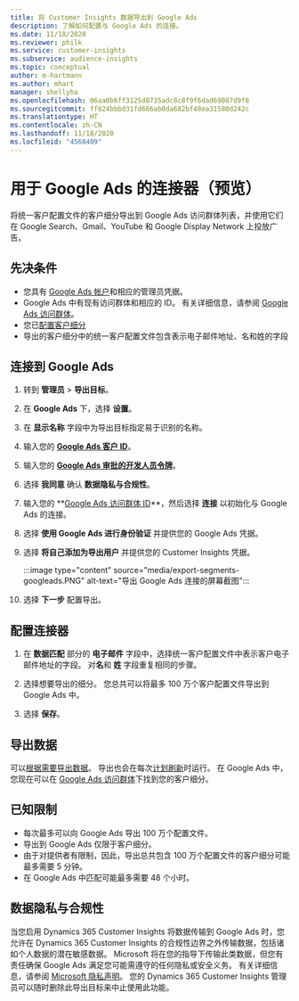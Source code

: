 ```yaml
---
title: 将 Customer Insights 数据导出到 Google Ads
description: 了解如何配置与 Google Ads 的连接。
ms.date: 11/18/2020
ms.reviewer: philk
ms.service: customer-insights
ms.subservice: audience-insights
ms.topic: conceptual
author: m-hartmann
ms.author: mhart
manager: shellyha
ms.openlocfilehash: 06aa0b6ff3125d8735adc8c8f9f6dad69087d9f8
ms.sourcegitcommit: ff824bbbd31fd666ab0da682bf48ea31580d242c
ms.translationtype: HT
ms.contentlocale: zh-CN
ms.lasthandoff: 11/18/2020
ms.locfileid: "4568409"
---
```

# <a name="connector-for-google-ads-preview"></a>用于 Google Ads 的连接器（预览）

将统一客户配置文件的客户细分导出到 Google Ads 访问群体列表，并使用它们在 Google Search、Gmail、YouTube 和 Google Display Network 上投放广告。 

## <a name="prerequisites"></a>先决条件

-   您具有 [Google Ads 帐户](https://ads.google.com/)和相应的管理员凭据。
-   Google Ads 中有现有访问群体和相应的 ID。 有关详细信息，请参阅 [Google Ads 访问群体](https://support.google.com/google-ads/answer/7558048?hl=en#:~:text=Audience%20lists%20is%20a%20section,Display%20Network%20through%20remarketing%20campaigns.)。
-   您已[配置客户细分](segments.md)
-   导出的客户细分中的统一客户配置文件包含表示电子邮件地址、名和姓的字段

## <a name="connect-to-google-ads"></a>连接到 Google Ads

1. 转到 **管理员** > **导出目标**。

1. 在 **Google Ads** 下，选择 **设置**。

1. 在 **显示名称** 字段中为导出目标指定易于识别的名称。

1. 输入您的 **[Google Ads 客户 ID](https://support.google.com/google-ads/answer/1704344)**。

1. 输入您的 **[Google Ads 审批的开发人员令牌](https://developers.google.com/google-ads/api/docs/first-call/dev-token)**。

1. 选择 **我同意** 确认 **数据隐私与合规性**。

1. 输入您的 **[Google Ads 访问群体 ID](https://support.google.com/google-ads/answer/7558048?hl=en#:~:text=Audience%20lists%20is%20a%20section,Display%20Network%20through%20remarketing%20campaigns.)**，然后选择 **连接** 以初始化与 Google Ads 的连接。

1. 选择 **使用 Google Ads 进行身份验证** 并提供您的 Google Ads 凭据。

1. 选择 **将自己添加为导出用户** 并提供您的 Customer Insights 凭据。

   :::image type="content" source="media/export-segments-googleads.PNG" alt-text="导出 Google Ads 连接的屏幕截图":::

1. 选择 **下一步** 配置导出。

## <a name="configure-the-connector"></a>配置连接器

1. 在 **数据匹配** 部分的 **电子邮件** 字段中，选择统一客户配置文件中表示客户电子邮件地址的字段。 对**名**和 **姓** 字段重复相同的步骤。

1. 选择想要导出的细分。 您总共可以将最多 100 万个客户配置文件导出到 Google Ads 中。

1. 选择 **保存**。

## <a name="export-the-data"></a>导出数据

可以[根据需要导出数据](export-destinations.md)。 导出也会在每次[计划刷新](system.md#schedule-tab)时运行。 在 Google Ads 中，您现在可以在 [Google Ads 访问群体](https://support.google.com/google-ads/answer/7558048?hl=en/)下找到您的客户细分。

## <a name="known-limitations"></a>已知限制

- 每次最多可以向 Google Ads 导出 100 万个配置文件。
- 导出到 Google Ads 仅限于客户细分。
- 由于对提供者有限制，因此，导出总共包含 100 万个配置文件的客户细分可能最多需要 5 分钟。 
- 在 Google Ads 中匹配可能最多需要 48 个小时。

## <a name="data-privacy-and-compliance"></a>数据隐私与合规性

当您启用 Dynamics 365 Customer Insights 将数据传输到 Google Ads 时，您允许在 Dynamics 365 Customer Insights 的合规性边界之外传输数据，包括诸如个人数据的潜在敏感数据。 Microsoft 将在您的指导下传输此类数据，但您有责任确保 Google Ads 满足您可能需遵守的任何隐私或安全义务。 有关详细信息，请参阅 [Microsoft 隐私声明](https://go.microsoft.com/fwlink/?linkid=396732)。
您的 Dynamics 365 Customer Insights 管理员可以随时删除此导出目标来中止使用此功能。
